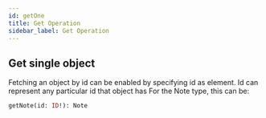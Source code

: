 ```yaml
---
id: getOne
title: Get Operation
sidebar_label: Get Operation
---
```


## Get single object 

Fetching an object by id can be enabled by specifying id as element. 
Id can represent any particular id that object has
For the Note type, this can be:

```graphql
getNote(id: ID!): Note
```
